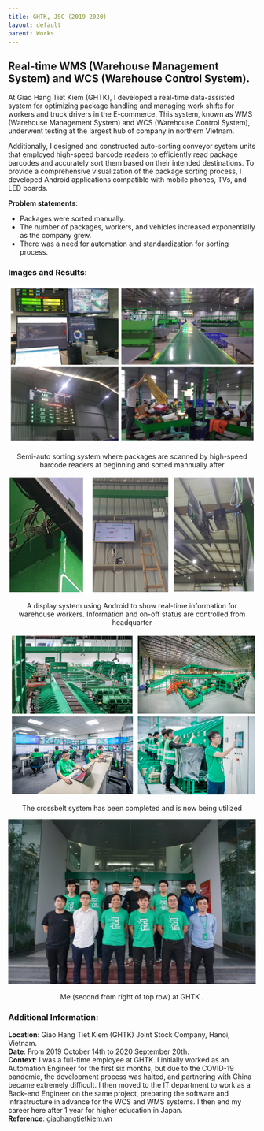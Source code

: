 ```yaml
---
title: GHTK, JSC (2019-2020)
layout: default
parent: Works
---
```


## Real-time WMS (Warehouse Management System) and WCS (Warehouse Control System).

At Giao Hang Tiet Kiem (GHTK), I developed a real-time data-assisted system for optimizing package handling and managing work shifts for workers and truck drivers in the E-commerce. This system, known as WMS (Warehouse Management System) and WCS (Warehouse Control System), underwent testing at the largest hub of company in northern Vietnam. 

Additionally, I designed and constructed auto-sorting conveyor system units that employed high-speed barcode readers to efficiently read package barcodes and accurately sort them based on their intended destinations. To provide a comprehensive visualization of the package sorting process, I developed Android applications compatible with mobile phones, TVs, and LED boards.

**Problem statements**:
* Packages were sorted manually.
* The number of packages, workers, and vehicles increased exponentially as the company grew.
* There was a need for automation and standardization for sorting process.

### Images and Results:
<center>
  <img src="images/ghtk.png" alt="Semi-auto sorting system" />
  <p>Semi-auto sorting system where packages are scanned by high-speed barcode readers at beginning and sorted mannually after</p>
</center>

<center>
  <img src="images/tv.png" alt="developed IoT display system" />
  <p>A display system using Android to show real-time information for warehouse workers. Information and on-off status are controlled from headquarter</p>
</center>

<center>
  <img src="images/crossbelt.png" alt="developed IoT display system" />
  <p>The crossbelt system has been completed and is now being utilized</p>
</center>

<center>
  <img src="images/me_at_ghtk.jpg" alt="me" />
  <p>Me (second from right of top row) at GHTK .</p>
</center>

### Additional Information:
**Location**: Giao Hang Tiet Kiem (GHTK) Joint Stock Company, Hanoi, Vietnam.  
**Date**: From 2019 October 14th to 2020 September 20th.  
**Context**: I was a full-time employee at GHTK. I initially worked as an Automation Engineer for the first six months, but due to the COVID-19 pandemic, the development process was halted, and partnering with China became extremely difficult. I then moved to the IT department to work as a Back-end Engineer on the same project, preparing the software and infrastructure in advance for the WCS and WMS systems. I then end my career here after 1 year for higher education in Japan.  
**Reference**: [giaohangtietkiem.vn](https://giaohangtietkiem.vn/dua-cong-nghe-vao-van-hanh-toi-uu-thoi-gian-chia-chon-hang-hoa-tai-kho/)
